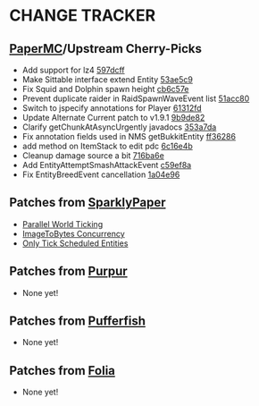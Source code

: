 # CHANGE TRACKER

## [PaperMC](https://github.com/PaperMC/Paper)/Upstream Cherry-Picks
- Add support for lz4 [597dcff](https://github.com/Ifiht/Aincrad/commit/597dcfffb9444f2c43a508a216e6f5d5eb712c04)
- Make Sittable interface extend Entity [53ae5c9](https://github.com/Ifiht/Aincrad/commit/53ae5c95b71d6621bfd4b53c6792bb90652e1e9e)
- Fix Squid and Dolphin spawn height [cb6c57e](https://github.com/Ifiht/Aincrad/commit/cb6c57e0f8324e07090598e5117c37574c3dd014)
- Prevent duplicate raider in RaidSpawnWaveEvent list [51acc80](https://github.com/Ifiht/Aincrad/commit/51acc802b85ba2da9583b06a0e29405905f23722)
- Switch to jspecify annotations for Player [61312fd](https://github.com/Ifiht/Aincrad/commit/61312fdb592766e3662c50a60ee23f55da6aac3e)
- Update Alternate Current patch to v1.9.1 [9b9de82](https://github.com/Ifiht/Aincrad/commit/9b9de827065e63eb6262bd6c6ef905246df2811a)
- Clarify getChunkAtAsyncUrgently javadocs [353a7da](https://github.com/Ifiht/Aincrad/commit/353a7da08dd1bfc169cb88d01c8f04366f663d8f)
- Fix annotation fields used in NMS getBukkitEntity [ff36286](https://github.com/Ifiht/Aincrad/commit/ff3628638c99974628e1f10d5ff8e4487ded1734)
- add method on ItemStack to edit pdc [6c16e4b](https://github.com/Ifiht/Aincrad/commit/6c16e4beb4dcfcecc90ee8948c0f908086d14bc7)
- Cleanup damage source a bit [716ba6e](https://github.com/Ifiht/Aincrad/commit/716ba6e72afa970f1cab70696d8da066d7dbb029)
- Add EntityAttemptSmashAttackEvent [c59ef8a](https://github.com/Ifiht/Aincrad/commit/c59ef8a03b7088ba5884c9a7622b9c690f6ffdd9)
- Fix EntityBreedEvent cancellation [1a04e96](https://github.com/Ifiht/Aincrad/commit/1a04e96ab7095f9c0ea45d39b7448401c5ae5ee2)

## Patches from [SparklyPaper](https://github.com/SparklyPower/SparklyPaper)
- [Parallel World Ticking](https://github.com/SparklyPower/SparklyPaper/blob/ver/1.21.4/sparklypaper-server/paper-patches/features/0009-Parallel-world-ticking.patch)
- [ImageToBytes Concurrency](https://github.com/SparklyPower/SparklyPaper/blob/ver/1.21.4/sparklypaper-server/paper-patches/features/0003-Fix-concurrency-issues-when-using-imageToBytes.patch)
- [Only Tick Scheduled Entities](https://github.com/SparklyPower/SparklyPaper/blob/ver/1.21.4/sparklypaper-server/paper-patches/features/0004-Skip-EntityScheduler-s-executeTick-checks-if-there-i.patch)

## Patches from [Purpur](https://github.com/PurpurMC/Purpur)
- None yet!

## Patches from [Pufferfish](https://github.com/pufferfish-gg/Pufferfish)
- None yet!

## Patches from [Folia](https://github.com/PaperMC/Folia)
- None yet!
